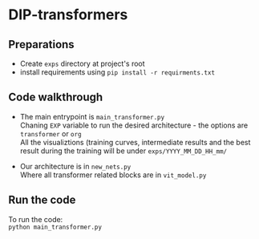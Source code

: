 # DIP-transformers

## Preparations
* Create `exps` directory at project's root
* install requirements using `pip install -r requirments.txt`

## Code walkthrough
* The main entrypoint is `main_transformer.py` <br>
Chaning `EXP` variable to run the desired architecture - the options are `transformer` or `org` <br>
All the visualiztions (training curves, intermediate results and the best result during the training will be under `exps/YYYY_MM_DD_HH_mm/`

* Our architecture is in `new_nets.py`
<br>Where all transformer related blocks are in `vit_model.py`

## Run the code
To run the code: <br>
`python main_transformer.py`
